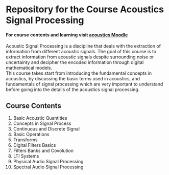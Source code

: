 # Repository for the Course Acoustics Signal Processing
#### For course contents and learning visit [acoustics Moodle](https://moodle.virtual-acoustics.org/course/view.php?id=4)  
Acoustic Signal Processing is a discipline that deals with the extraction of information from different acoustic signals. The goal of this course is to extract information from acoustic signals despite surrounding noise or uncertainty and decipher the encoded information through digital mathematical models.  
This course takes start from introducing the fundamental concepts in acoustics, by discussing the basic terms used in acoustics, and fundamentals of signal processing which are very important to understand before going into the details of the acoustics signal processing.

## Course Contents
1. Basic Acoustic Quantities  
2. Concepts in Signal Process  
3. Continuous and Discrete Signal  
4. Basic Operations  
5. Transforms  
6. Digital Filters Basics
7. Filters Banks and Covolution  
8. LTI Systems
9. Physical Audio Signal Processing  
10. Spectral Audio Signal Processing  




